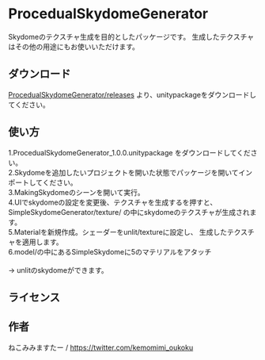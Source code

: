﻿# ProcedualSkydomeGenerator

Skydomeのテクスチャ生成を目的としたパッケージです。
生成したテクスチャはその他の用途にもお使いいただけます。

## ダウンロード
<a target="blank" href="https://github.com/NekomimiMaster/ProcedualSkydomeGenerator/releases">ProcedualSkydomeGenerator/releases</a> より、unitypackageをダウンロードしてください。

## 使い方
1.ProcedualSkydomeGenerator_1.0.0.unitypackage をダウンロードしてください。<br>
2.Skydomeを追加したいプロジェクトを開いた状態でパッケージを開いてインポートしてください。<br>
3.MakingSkydomeのシーンを開いて実行。<br>
4.UIでskydomeの設定を変更後、テクスチャを生成するを押すと、<br>
SimpleSkydomeGenerator/texture/ の中にskydomeのテクスチャが生成されます。<br>
5.Materialを新規作成。シェーダーをunlit/textureに設定し、 生成したテクスチャを適用します。<br>
6.model/の中にあるSimpleSkydomeに5のマテリアルをアタッチ<br>
<br>
→ unlitのskydomeができます。<br>

## ライセンス

## 作者

ねこみみますたー / https://twitter.com/kemomimi_oukoku